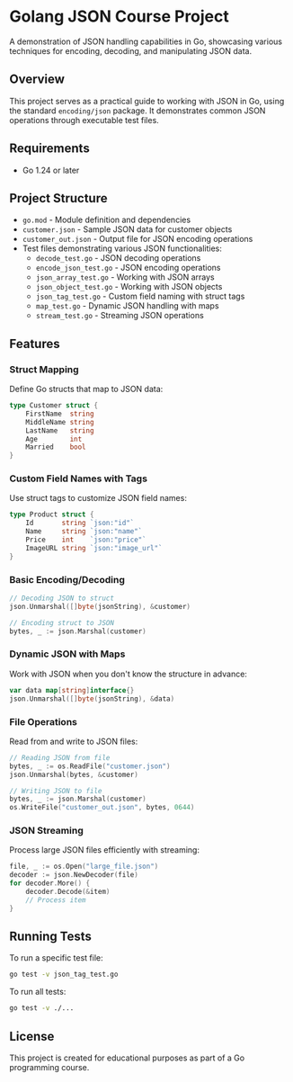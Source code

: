 # Golang JSON Course Project

A demonstration of JSON handling capabilities in Go, showcasing various techniques for encoding, decoding, and manipulating JSON data.

## Overview

This project serves as a practical guide to working with JSON in Go, using the standard `encoding/json` package. It demonstrates common JSON operations through executable test files.

## Requirements

- Go 1.24 or later

## Project Structure

- `go.mod` - Module definition and dependencies
- `customer.json` - Sample JSON data for customer objects
- `customer_out.json` - Output file for JSON encoding operations
- Test files demonstrating various JSON functionalities:
  - `decode_test.go` - JSON decoding operations
  - `encode_json_test.go` - JSON encoding operations
  - `json_array_test.go` - Working with JSON arrays
  - `json_object_test.go` - Working with JSON objects
  - `json_tag_test.go` - Custom field naming with struct tags
  - `map_test.go` - Dynamic JSON handling with maps
  - `stream_test.go` - Streaming JSON operations

## Features

### Struct Mapping

Define Go structs that map to JSON data:

```go
type Customer struct {
    FirstName  string
    MiddleName string
    LastName   string
    Age        int
    Married    bool
}
```

### Custom Field Names with Tags

Use struct tags to customize JSON field names:

```go
type Product struct {
    Id       string `json:"id"`
    Name     string `json:"name"`
    Price    int    `json:"price"`
    ImageURL string `json:"image_url"`
}
```

### Basic Encoding/Decoding

```go
// Decoding JSON to struct
json.Unmarshal([]byte(jsonString), &customer)

// Encoding struct to JSON
bytes, _ := json.Marshal(customer)
```

### Dynamic JSON with Maps

Work with JSON when you don't know the structure in advance:

```go
var data map[string]interface{}
json.Unmarshal([]byte(jsonString), &data)
```

### File Operations

Read from and write to JSON files:

```go
// Reading JSON from file
bytes, _ := os.ReadFile("customer.json")
json.Unmarshal(bytes, &customer)

// Writing JSON to file
bytes, _ := json.Marshal(customer)
os.WriteFile("customer_out.json", bytes, 0644)
```

### JSON Streaming

Process large JSON files efficiently with streaming:

```go
file, _ := os.Open("large_file.json")
decoder := json.NewDecoder(file)
for decoder.More() {
    decoder.Decode(&item)
    // Process item
}
```

## Running Tests

To run a specific test file:

```bash
go test -v json_tag_test.go
```

To run all tests:

```bash
go test -v ./...
```

## License

This project is created for educational purposes as part of a Go programming course.